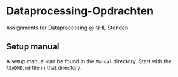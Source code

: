 # Dataprocessing-Opdrachten
Assignments for Dataprocessing @ NHL Stenden

## Setup manual
A setup manual can be found in the `Manual` directory. Start with the `README.md` file in that directory.